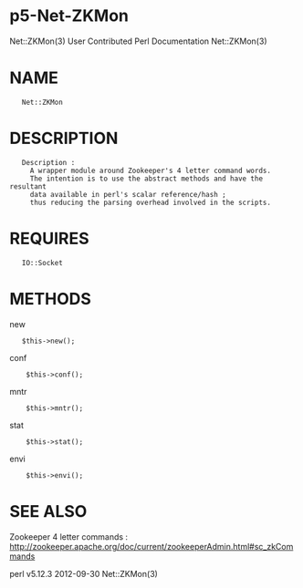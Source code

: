 p5-Net-ZKMon
============

Net::ZKMon(3)         User Contributed Perl Documentation        Net::ZKMon(3)


NAME
============
       Net::ZKMon
       
DESCRIPTION
============
       Description :
         A wrapper module around Zookeeper's 4 letter command words.
         The intention is to use the abstract methods and have the resultant
         data available in perl's scalar reference/hash ;
         thus reducing the parsing overhead involved in the scripts.

REQUIRES
========
       IO::Socket

METHODS
=======
   new
       
       $this->new();


   conf
   
        $this->conf();


   mntr
        
        $this->mntr();


   stat
        
        $this->stat();


   envi
        
        $this->envi();


SEE ALSO
========

   Zookeeper 4 letter commands : http://zookeeper.apache.org/doc/current/zookeeperAdmin.html#sc_zkCommands

perl v5.12.3                      2012-09-30                     Net::ZKMon(3)
